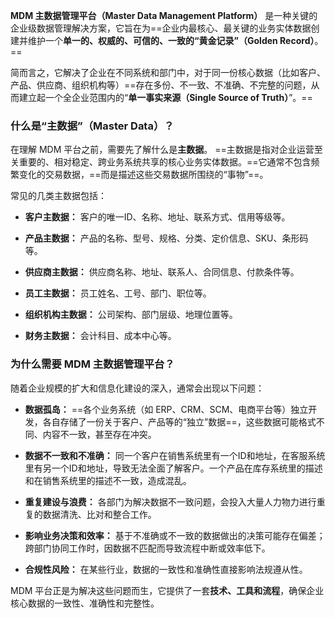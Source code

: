 **MDM 主数据管理平台（Master Data Management Platform）** 是一种关键的企业级数据管理解决方案，它旨在为==企业内最核心、最关键的业务实体数据创建并维护一个**单一的、权威的、可信的、一致的“黄金记录”（Golden Record）**。==

简而言之，它解决了企业在不同系统和部门中，对于同一份核心数据（比如客户、产品、供应商、组织机构等）==存在多份、不一致、不准确、不完整的问题，从而建立起一个全企业范围内的“**单一事实来源（Single Source of Truth）**”。==

### 什么是“主数据”（Master Data）？

在理解 MDM 平台之前，需要先了解什么是**主数据**。 ==主数据是指对企业运营至关重要的、相对稳定、跨业务系统共享的核心业务实体数据。==它通常不包含频繁变化的交易数据，==而是描述这些交易数据所围绕的“事物”==。

常见的几类主数据包括：

- **客户主数据：** 客户的唯一ID、名称、地址、联系方式、信用等级等。
    
- **产品主数据：** 产品的名称、型号、规格、分类、定价信息、SKU、条形码等。
    
- **供应商主数据：** 供应商名称、地址、联系人、合同信息、付款条件等。
    
- **员工主数据：** 员工姓名、工号、部门、职位等。
    
- **组织机构主数据：** 公司架构、部门层级、地理位置等。
    
- **财务主数据：** 会计科目、成本中心等。

### 为什么需要 MDM 主数据管理平台？

随着企业规模的扩大和信息化建设的深入，通常会出现以下问题：

- **数据孤岛：** ==各个业务系统（如 ERP、CRM、SCM、电商平台等）独立开发，各自存储了一份关于客户、产品等的“独立”数据==，这些数据可能格式不同、内容不一致，甚至存在冲突。
    
- **数据不一致和不准确：** 同一个客户在销售系统里有一个ID和地址，在客服系统里有另一个ID和地址，导致无法全面了解客户。一个产品在库存系统里的描述和在销售系统里的描述不一致，造成混乱。
    
- **重复建设与浪费：** 各部门为解决数据不一致问题，会投入大量人力物力进行重复的数据清洗、比对和整合工作。
    
- **影响业务决策和效率：** 基于不准确或不一致的数据做出的决策可能存在偏差；跨部门协同工作时，因数据不匹配而导致流程中断或效率低下。
    
- **合规性风险：** 在某些行业，数据的一致性和准确性直接影响法规遵从性。
    

MDM 平台正是为解决这些问题而生，它提供了一套**技术、工具和流程**，确保企业核心数据的一致性、准确性和完整性。